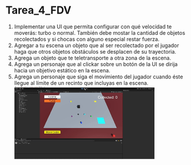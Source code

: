 # Tarea_4_FDV
1. Implementar una UI que permita configurar con qué velocidad te moverás: turbo o normal. También debe mostar la cantidad de objetos recolectados y si chocas con alguno especial restar fuerza.
2. Agregar a tu escena un objeto que al ser recolectado por el jugador haga que otros objetos obstáculos se desplacen de su trayectoria.
3. Agrega un objeto que te teletransporte a otra zona de la escena.
4. Agrega un personaje que al clickar sobre un botón de la UI se dirija hacia un objetivo estático en la escena.
5. Agrega un personaje que siga el movimiento del jugador cuando éste llegue al límite de un recinto que incluyas en la escena.
![](https://github.com/jsfabiani/Tarea_4_FDV/blob/main/FDV_Tarea_4.gif)
